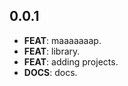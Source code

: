 ## 0.0.1

 - **FEAT**: maaaaaaap.
 - **FEAT**: library.
 - **FEAT**: adding projects.
 - **DOCS**: docs.


